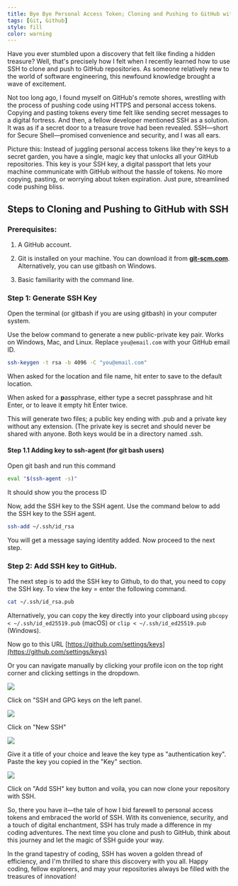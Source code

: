 ```yaml
---
title: Bye Bye Personal Access Token; Cloning and Pushing to GitHub with SSH
tags: [Git, Github]
style: fill
color: warning
---
```


Have you ever stumbled upon a discovery that felt like finding a hidden treasure? Well, that's precisely how I felt when I recently learned how to use SSH to clone and push to GitHub repositories. As someone relatively new to the world of software engineering, this newfound knowledge brought a wave of excitement.

Not too long ago, I found myself on GitHub's remote shores, wrestling with the process of pushing code using HTTPS and personal access tokens. Copying and pasting tokens every time felt like sending secret messages to a digital fortress. And then, a fellow developer mentioned SSH as a solution. It was as if a secret door to a treasure trove had been revealed. SSH—short for Secure Shell—promised convenience and security, and I was all ears.

Picture this: Instead of juggling personal access tokens like they're keys to a secret garden, you have a single, magic key that unlocks all your GitHub repositories. This key is your SSH key, a digital passport that lets your machine communicate with GitHub without the hassle of tokens. No more copying, pasting, or worrying about token expiration. Just pure, streamlined code pushing bliss.

## Steps to Cloning and Pushing to GitHub with SSH

### Prerequisites:

1. A GitHub account.
    
2. Git is installed on your machine. You can download it from [**git-scm.com**](http://git-scm.com). Alternatively, you can use gitbash on Windows.
    
3. Basic familiarity with the command line.
    

### Step 1: Generate SSH Key

Open the terminal (or gitbash if you are using gitbash) in your computer system.

Use the below command to generate a new public-private key pair. Works on Windows, Mac, and Linux. Replace `you@email.com` with your GitHub email ID.

```bash
ssh-keygen -t rsa -b 4096 -C "you@email.com"
```

When asked for the location and file name, hit enter to save to the default location.

When asked for a **p**assphrase, either type a secret passphrase and hit Enter, or to leave it empty hit Enter twice.

This will generate two files; a public key ending with .pub and a private key without any extension. (The private key is secret and should never be shared with anyone. Both keys would be in a directory named .ssh.

#### Step 1.1 Adding key to ssh-agent (for git bash users)

Open git bash and run this command

```bash
eval "$(ssh-agent -s)"
```

It should show you the process ID

Now, add the SSH key to the SSH agent. Use the command below to add the SSH key to the SSH agent.

```bash
ssh-add ~/.ssh/id_rsa
```

You will get a message saying identity added. Now proceed to the next step.

### Step 2: Add SSH key to GitHub.

The next step is to add the SSH key to Github, to do that, you need to copy the SSH key. To view the key = enter the following command.

```bash
cat ~/.ssh/id_rsa.pub
```

Alternatively, you can copy the key directly into your clipboard using `pbcopy < ~/.ssh/id_ed25519.pub` (macOS) or `clip < ~/.ssh/id_ed25519.pub` (Windows).

Now go to this URL [https://github.com/settings/keys](https://github.com/settings/keys)

Or you can navigate manually by clicking your profile icon on the top right corner and clicking settings in the dropdown.

![](https://cdn.hashnode.com/res/hashnode/image/upload/v1693245508909/196cacd6-6aaa-4f41-9359-d557555932ce.png?auto=compress,format&format=webp)

Click on "SSH and GPG keys on the left panel.

![](https://cdn.hashnode.com/res/hashnode/image/upload/v1693245564496/e97112a4-edd3-46a2-ae1d-80d0da05a187.png?auto=compress,format&format=webp")

Click on "New SSH"

![](https://cdn.hashnode.com/res/hashnode/image/upload/v1693245606975/67711c41-ae42-4839-a72f-38d042fa0db6.png?auto=compress,format&format=webp)

Give it a title of your choice and leave the key type as "authentication key". Paste the key you copied in the "Key" section.

![](https://cdn.hashnode.com/res/hashnode/image/upload/v1693245714215/30269d76-cfa0-4387-9bf1-bf3089895ca7.png?auto=compress,format&format=webp)

Click on "Add SSH" key button and voila, you can now clone your repository with SSH.

So, there you have it—the tale of how I bid farewell to personal access tokens and embraced the world of SSH. With its convenience, security, and a touch of digital enchantment, SSH has truly made a difference in my coding adventures. The next time you clone and push to GitHub, think about this journey and let the magic of SSH guide your way.

In the grand tapestry of coding, SSH has woven a golden thread of efficiency, and I'm thrilled to share this discovery with you all. Happy coding, fellow explorers, and may your repositories always be filled with the treasures of innovation!
